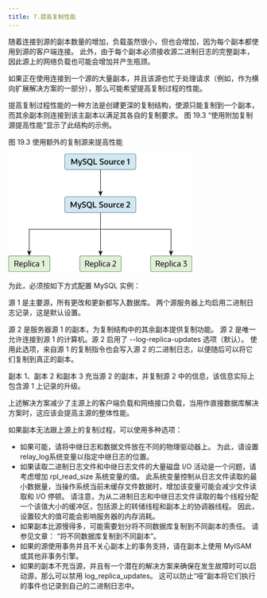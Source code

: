 ```yaml
---
title: 7.提高复制性能
---
```

随着连接到源的副本数量的增加，负载虽然很小，但也会增加，因为每个副本都使用到源的客户端连接。 此外，由于每个副本必须接收源二进制日志的完整副本，因此源上的网络负载也可能会增加并产生瓶颈。

如果正在使用连接到一个源的大量副本，并且该源也忙于处理请求（例如，作为横向扩展解决方案的一部分），那么可能希望提高复制过程的性能。

提高复制过程性能的一种方法是创建更深的复制结构，使源只能复制到一个副本，而其余副本则连接到该主副本以满足其各自的复制要求。 图 19.3 “使用附加复制源提高性能”显示了此结构的示例。

图 19.3 使用额外的复制源来提高性能

![1708868428294](images/1708868428294.png)

为此，必须按如下方式配置 MySQL 实例：

源 1 是主要源，所有更改和更新都写入数据库。 两个源服务器上均启用二进制日志记录，这是默认设置。

源 2 是服务器源 1 的副本，为复制结构中的其余副本提供复制功能。 源 2 是唯一允许连接到源 1 的计算机。源 2 启用了 --log-replica-updates 选项（默认）。 使用此选项，来自源 1 的复制指令也会写入源 2 的二进制日志，以便随后可以将它们复制到真正的副本。

副本 1、副本 2 和副本 3 充当源 2 的副本，并复制源 2 中的信息，该信息实际上包含源 1 上记录的升级。

上述解决方案减少了主源上的客户端负载和网络接口负载，当用作直接数据库解决方案时，这应该会提高主源的整体性能。

如果副本无法跟上源上的复制过程，可以使用多种选项：

* 如果可能，请将中继日志和数据文件放在不同的物理驱动器上。 为此，请设置relay_log系统变量以指定中继日志的位置。
* 如果读取二进制日志文件和中继日志文件的大量磁盘 I/O 活动是一个问题，请考虑增加 rpl_read_size 系统变量的值。 此系统变量控制从日志文件读取的最小数据量，当操作系统当前未缓存文件数据时，增加该变量可能会减少文件读取和 I/O 停顿。 请注意，为从二进制日志和中继日志文件读取的每个线程分配一个该值大小的缓冲区，包括源上的转储线程和副本上的协调器线程。 因此，设置较大的值可能会影响服务器的内存消耗。
* 如果副本比源慢得多，可能需要划分将不同数据库复制到不同副本的责任。 请参见文章： “将不同数据库复制到不同副本”。
* 如果的源使用事务并且不关心副本上的事务支持，请在副本上使用 MyISAM 或其他非事务引擎。
* 如果的副本不充当源，并且有一个潜在的解决方案来确保在发生故障时可以启动源，那么可以禁用 log_replica_updates。 这可以防止“哑”副本将它们执行的事件也记录到自己的二进制日志中。
